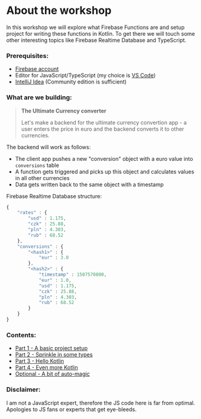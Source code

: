 # About the workshop

In this workshop we will explore what Firebase Functions are and setup project for writing these functions in Kotlin. To get there we will touch some other interesting topics like Firebase Realtime Database and TypeScript. 


### Prerequisites:

 * [Firebase account](https://console.firebase.google.com/)
 * Editor for JavaScript/TypeScript (my choice is [VS Code](https://code.visualstudio.com/))
 * [IntelliJ Idea](https://www.jetbrains.com/idea/download/) (Community edition is sufficient)


### What are we building:

> **The Ultimate Currency converter**
> 
> Let's make a backend for the ultimate currency convertion app - a user enters the price in euro and the backend converts it to other currencies.

The backend will work as follows: 
 * The client app pushes a new "conversion" object with a euro value into `conversions` table
 * A function gets triggered and picks up this object and calculates values in all other currencies
 * Data gets written back to the same object with a timestamp

Firebase Realtime Database structure:
``` js
{
    "rates" : {
        "usd" : 1.175,
        "czk" : 25.88,
        "pln" : 4.303,
        "rub" : 68.52
    },
    "conversions" : {
        "<hash1>" : {
            "eur" : 3.0
        },
        "<hash2>" : {
            "timestamp" : 1507570800,
            "eur" : 1.0,
            "usd" : 1.175,
            "czk" : 25.88,
            "pln" : 4.303,
            "rub" : 68.52
        }
    }
}
```


### Contents: 
 
 * [Part 1 - A basic project setup](part1.md)
 * [Part 2 - Sprinkle in some types](part2.md)
 * [Part 3 - Hello Kotlin](part3.md)
 * [Part 4 - Even more Kotlin](part4.md)
 * [Optional - A bit of auto-magic](part5.md)


### Disclaimer:

I am not a JavaScript expert, therefore the JS code here is far from optimal. Apologies to JS fans or experts that get eye-bleeds.